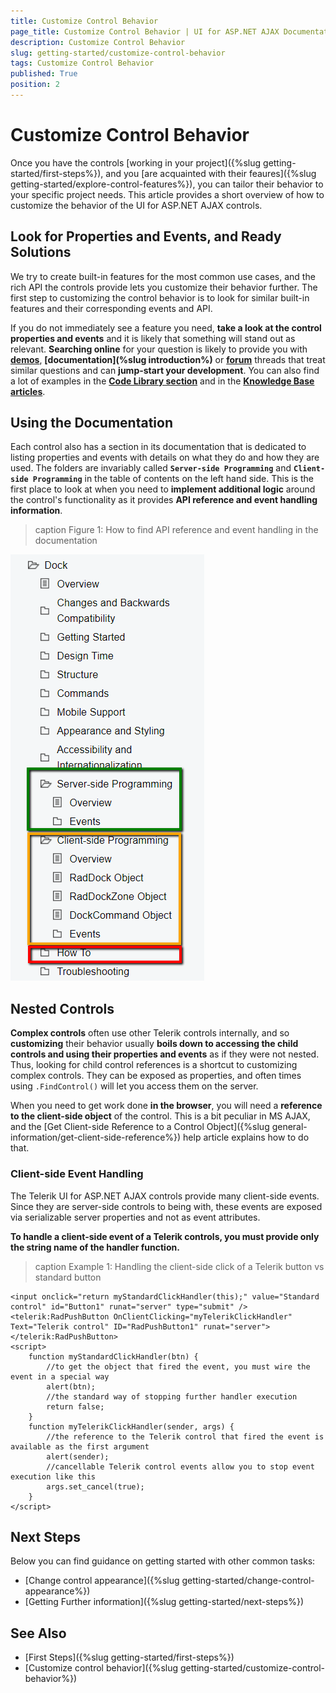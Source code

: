 ```yaml
---
title: Customize Control Behavior
page_title: Customize Control Behavior | UI for ASP.NET AJAX Documentation
description: Customize Control Behavior
slug: getting-started/customize-control-behavior
tags: Customize Control Behavior
published: True
position: 2
---
```


# Customize Control Behavior

Once you have the controls [working in your project]({%slug getting-started/first-steps%}), and you [are acquainted with their feaures]({%slug getting-started/explore-control-features%}), you can tailor their behavior to your specific project needs. This article provides a short overview of how to customize the behavior of the UI for ASP.NET AJAX controls.

## Look for Properties and Events, and Ready Solutions

We try to create built-in features for the most common use cases, and the rich API the controls provide lets you customize their behavior further. The first step to customizing the control behavior is to look for similar built-in features and their corresponding events and API.

If you do not immediately see a feature you need, **take a look at the control properties and events** and it is likely that something will stand out as relevant. **Searching online** for your question is likely to provide you with **[demos](https://demos.telerik.com/aspnet-ajax/)**, **[documentation](%slug introduction%)** or **[forum](https://www.telerik.com/forums/aspnet-ajax)** threads that treat similar questions and can **jump-start your development**. You can also find a lot of examples in the **[Code Library section](https://www.telerik.com/support/code-library/aspnet-ajax)** and in the **[Knowledge Base articles](https://www.telerik.com/support/kb/aspnet-ajax)**.

## Using the Documentation

Each control also has a section in its documentation that is dedicated to listing properties and events with details on what they do and how they are used. The folders are invariably called **`Server-side Programming`** and **`Client-side Programming`** in the table of contents on the left hand side.
This is the first place to look at when you need to **implement additional logic** around the control's functionality as it provides **API reference and event handling information**.

>caption Figure 1: How to find API reference and event handling in the documentation

![Reference in Table of Contents](images/reference-in-toc.png "Reference in TOC")

## Nested Controls

**Complex controls** often use other Telerik controls internally, and so **customizing** their behavior usually **boils down to accessing the child controls and using their properties and events** as if they were not nested. Thus, looking for child control references is a shortcut to customizing complex controls.  They can be exposed as properties, and often times using `.FindControl()` will let you access them on the server.

When you need to get work done **in the browser**, you will need a **reference to the client-side object** of the control. This is a bit peculiar in MS AJAX, and the [Get Client-side Reference to a Control Object]({%slug general-information/get-client-side-reference%}) help article explains how to do that.

### Client-side Event Handling

The Telerik UI for ASP.NET AJAX controls provide many client-side events. Since they are server-side controls to being with, these events are exposed via serializable server properties and not as event attributes.

**To handle a client-side event of a Telerik controls, you must provide only the string name of the handler function.**

>caption Example 1: Handling the client-side click of a Telerik button vs standard button

````ASPX
<input onclick="return myStandardClickHandler(this);" value="Standard control" id="Button1" runat="server" type="submit" />
<telerik:RadPushButton OnClientClicking="myTelerikClickHandler" Text="Telerik control" ID="RadPushButton1" runat="server"></telerik:RadPushButton>
<script>
    function myStandardClickHandler(btn) {
        //to get the object that fired the event, you must wire the event in a special way
        alert(btn);
        //the standard way of stopping further handler execution
        return false;
    }
    function myTelerikClickHandler(sender, args) {
        //the reference to the Telerik control that fired the event is available as the first argument
        alert(sender);
        //cancellable Telerik control events allow you to stop event execution like this
        args.set_cancel(true);
    }
</script>
````

## Next Steps

Below you can find guidance on getting started with other common tasks:

* [Change control appearance]({%slug getting-started/change-control-appearance%})
* [Getting Further information]({%slug getting-started/next-steps%})

## See Also

* [First Steps]({%slug getting-started/first-steps%})
* [Customize control behavior]({%slug getting-started/customize-control-behavior%})